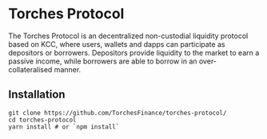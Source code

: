 Torches Protocol
=================

The Torches Protocol is an decentralized non-custodial liquidity protocol based on KCC, where users, wallets and dapps can participate as depositors or borrowers. Depositors provide liquidity to the market to earn a passive income, while borrowers are able to borrow in an over-collateralised manner.

Installation
------------

    git clone https://github.com/TorchesFinance/torches-protocol/
    cd torches-protocol
    yarn install # or `npm install`